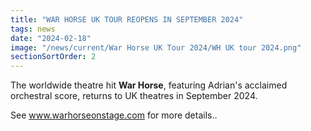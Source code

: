 ```yaml
---
title: "WAR HORSE UK TOUR REOPENS IN SEPTEMBER 2024"
tags: news
date: "2024-02-18"
image: "/news/current/War Horse UK Tour 2024/WH UK tour 2024.png"
sectionSortOrder: 2
---
```

<p>The worldwide theatre hit <b>War Horse</b>, featuring Adrian's acclaimed orchestral score, returns to UK theatres in September 2024.</p>
<p>See <a href="https://www.warhorseonstage.com">www.warhorseonstage.com</a> for more details..</p>